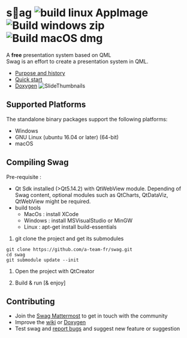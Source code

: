 # s🤘ag  ![build linux AppImage](https://github.com/a-team-fr/swag/workflows/build%20linux%20AppImage/badge.svg) ![Build windows zip](https://github.com/a-team-fr/swag/workflows/Build%20windows%20zip/badge.svg) ![Build macOS dmg](https://github.com/a-team-fr/swag/workflows/Build%20macOS%20dmg/badge.svg)
A **free** presentation system based on QML  
Swag is an effort to create a presentation system in QML.  
  * [Purpose and history](https://github.com/a-team-fr/swag/wiki) 
  * [Quick start](https://github.com/a-team-fr/swag/wiki/Quick-start) 
  * [Doxygen](https://a-team-fr.github.io/swag/html) 
![SlideThumbnails](https://user-images.githubusercontent.com/9682519/78081707-7bb3ad80-73b1-11ea-9567-9df20ddebe70.png)    
## Supported Platforms

The standalone binary packages support the following platforms:

* Windows
* GNU Linux (ubuntu 16.04 or later) (64-bit)
* macOS 

## Compiling Swag  

Pre-requisite :
 * Qt Sdk installed (>Qt5.14.2) with QtWebView module. Depending of Swag content, optional modules such as QtCharts, QtDataViz, QtWebView might be required.
 * build tools
   * MacOs : install XCode
   * Windows : install MSVisualStudio or MinGW
   * Linux : apt-get install build-essentials

1. git clone the project and get its submodules
```
git clone https://github.com/a-team-fr/swag.git
cd swag
git submodule update --init
```

1. Open the project with QtCreator

1. Build & run [& enjoy]

## Contributing
* Join the [Swag Mattermost](https://framateam.org/swagsoftware/) to get in touch with the community
* Improve the [wiki](https://github.com/a-team-fr/swag/wiki) or [Doxygen](https://a-team-fr.github.io/swag/html) 
* Test swag and [report bugs](https://github.com/a-team-fr/swag/issues/new/choose) and suggest new feature or suggestion
